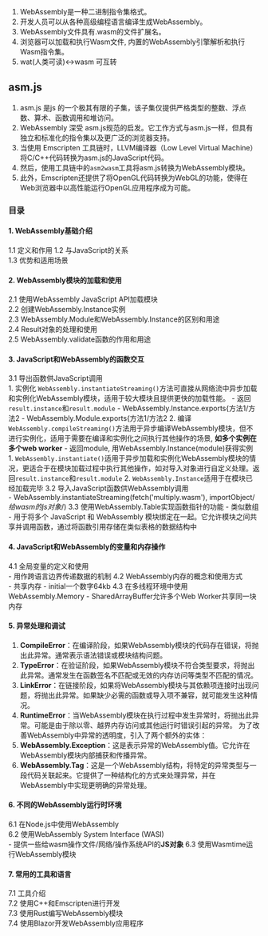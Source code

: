 1. WebAssembly是一种二进制指令集格式。
3. 开发人员可以从各种高级编程语言编译生成WebAssembly。
4. WebAssembly文件具有.wasm的文件扩展名。
5. 浏览器可以加载和执行Wasm文件, 内置的WebAssembly引擎解析和执行Wasm指令集。
6. wat(人类可读)<->wasm 可互转
## asm.js
1. asm.js 是js 的一个极其有限的子集，该子集仅提供严格类型的整数、浮点数、算术、函数调用和堆访问。
2. WebAssembly 深受 asm.js规范的启发。它工作方式与asm.js一样，但具有独立和标准化的指令集以及更广泛的浏览器支持。
3. 当使用 Emscripten 工具链时，LLVM编译器（Low Level Virtual Machine）将C/C++代码转换为asm.js的JavaScript代码。
4. 然后，使用工具链中的`asm2wasm`工具将asm.js转换为WebAssembly模块。
5. 此外，Emscripten还提供了将OpenGL代码转换为WebGL的功能，使得在Web浏览器中以高性能运行OpenGL应用程序成为可能。

### 目录
#### 1. WebAssembly基础介绍  
1.1 定义和作用 
1.2 与JavaScript的关系  
1.3 优势和适用场景
    
#### 2. WebAssembly模块的加载和使用  
2.1 使用WebAssembly JavaScript API加载模块  
2.2 创建WebAssembly.Instance实例  
2.3 WebAssembly.Module和WebAssembly.Instance的区别和用途  
2.4 Result对象的处理和使用  
2.5 WebAssembly.validate函数的作用和用途
    
#### 3. JavaScript和WebAssembly的函数交互
3.1 导出函数供JavaScript调用  
	1. 实例化 `WebAssembly.instantiateStreaming()`方法可直接从网络流中异步加载和实例化WebAssembly模块，适用于较大模块且提供更快的加载性能。
			- 返回`result.instance`和`result.module`
				- WebAssembly.Instance.exports{方法1/方法2
				- WebAssembly.Module.exports{方法1/方法2
	2. 编译`WebAssembly.compileStreaming()`方法用于异步编译WebAssembly模块，但不进行实例化，适用于需要在编译和实例化之间执行其他操作的场景, **如多个实例在多个web worker**
			- 返回module, 用WebAssembly.Instance(module)获得实例
				1. `WebAssembly.instantiate()`适用于异步加载和实例化WebAssembly模块的情况，更适合于在模块加载过程中执行其他操作，如对导入对象进行自定义处理。返回`result.instance`和`result.module`
				2. `WebAssembly.Instance`适用于在模块已经加载完毕
3.2 导入JavaScript函数供WebAssembly调用  
	- WebAssembly.instantiateStreaming(fetch('multiply.wasm'), importObject/*给wasm的js对象*/)
3.3 使用WebAssembly.Table实现函数指针的功能
	- 类似数组
	- 用于将多个 JavaScript 和 WebAssembly 模块绑定在一起。它允许模块之间共享并调用函数，通过将函数引用存储在类似表格的数据结构中

#### 4. JavaScript和WebAssembly的变量和内存操作  
4.1 全局变量的定义和使用  
	- 用作跨语言边界传递数据的机制
4.2 WebAssembly内存的概念和使用方式  
	- 共享内存
	- initial一个数字64kb
4.3 在多线程环境中使用WebAssembly.Memory
	- SharedArrayBuffer允许多个Web Worker共享同一块内存
    
#### 5. 异常处理和调试  
1. **CompileError**：在编译阶段，如果WebAssembly模块的代码存在错误，将抛出此异常。通常表示语法错误或模块结构问题。
2. **TypeError**：在验证阶段，如果WebAssembly模块不符合类型要求，将抛出此异常。通常发生在函数签名不匹配或无效的内存访问等类型不匹配的情况。
3. **LinkError**：在链接阶段，如果将WebAssembly模块与其依赖项连接时出现问题，将抛出此异常。如果缺少必需的函数或导入项不兼容，就可能发生这种情况。
4. **RuntimeError**：当WebAssembly模块在执行过程中发生异常时，将抛出此异常。可能是由于除以零、越界内存访问或其他运行时错误引起的异常。
为了改善WebAssembly中异常的透明度，引入了两个额外的实体：
1. **WebAssembly.Exception**：这是表示异常的WebAssembly值。它允许在WebAssembly模块内部捕获和传播异常。
2. **WebAssembly.Tag**：这是一个WebAssembly结构，将特定的异常类型与一段代码关联起来。它提供了一种结构化的方式来处理异常，并在WebAssembly中实现更明确的异常处理。

#### 6. 不同的WebAssembly运行时环境  
6.1 在Node.js中使用WebAssembly  
6.2 使用WebAssembly System Interface (WASI)  
	- 提供一些给wasm操作文件/网络/操作系统API的**JS对象**
6.3 使用Wasmtime运行WebAssembly模块
    
#### 7. 常用的工具和语言  
7.1 工具介绍  
7.2 使用C++和Emscripten进行开发  
7.3 使用Rust编写WebAssembly模块  
7.4 使用Blazor开发WebAssembly应用程序
### 